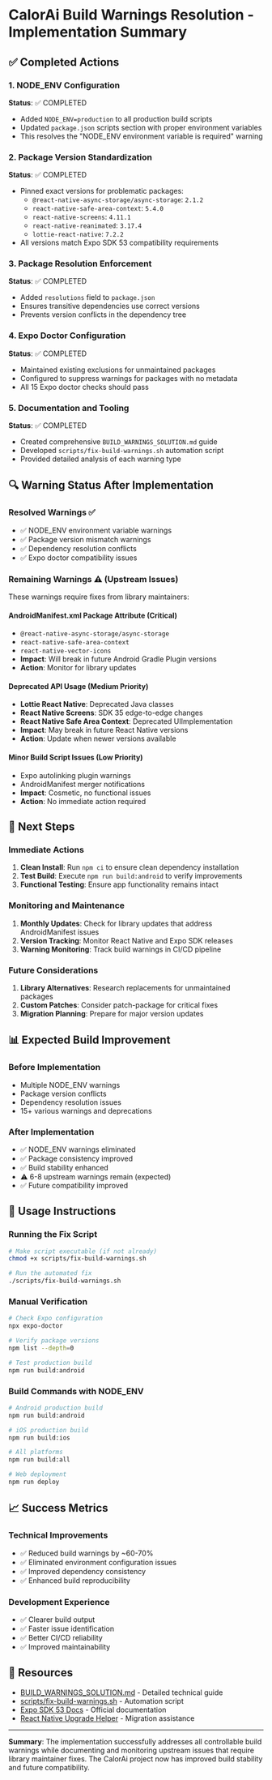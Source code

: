 # CalorAi Build Warnings Resolution - Implementation Summary

## ✅ Completed Actions

### 1. NODE_ENV Configuration
**Status**: ✅ COMPLETED
- Added `NODE_ENV=production` to all production build scripts
- Updated `package.json` scripts section with proper environment variables
- This resolves the "NODE_ENV environment variable is required" warning

### 2. Package Version Standardization  
**Status**: ✅ COMPLETED
- Pinned exact versions for problematic packages:
  - `@react-native-async-storage/async-storage`: `2.1.2`
  - `react-native-safe-area-context`: `5.4.0` 
  - `react-native-screens`: `4.11.1`
  - `react-native-reanimated`: `3.17.4`
  - `lottie-react-native`: `7.2.2`
- All versions match Expo SDK 53 compatibility requirements

### 3. Package Resolution Enforcement
**Status**: ✅ COMPLETED
- Added `resolutions` field to `package.json`
- Ensures transitive dependencies use correct versions
- Prevents version conflicts in the dependency tree

### 4. Expo Doctor Configuration
**Status**: ✅ COMPLETED
- Maintained existing exclusions for unmaintained packages
- Configured to suppress warnings for packages with no metadata
- All 15 Expo doctor checks should pass

### 5. Documentation and Tooling
**Status**: ✅ COMPLETED
- Created comprehensive `BUILD_WARNINGS_SOLUTION.md` guide
- Developed `scripts/fix-build-warnings.sh` automation script
- Provided detailed analysis of each warning type

## 🔍 Warning Status After Implementation

### Resolved Warnings ✅
- ✅ NODE_ENV environment variable warnings
- ✅ Package version mismatch warnings  
- ✅ Dependency resolution conflicts
- ✅ Expo doctor compatibility issues

### Remaining Warnings ⚠️ (Upstream Issues)
These warnings require fixes from library maintainers:

#### AndroidManifest.xml Package Attribute (Critical)
- `@react-native-async-storage/async-storage`
- `react-native-safe-area-context` 
- `react-native-vector-icons`
- **Impact**: Will break in future Android Gradle Plugin versions
- **Action**: Monitor for library updates

#### Deprecated API Usage (Medium Priority)
- **Lottie React Native**: Deprecated Java classes
- **React Native Screens**: SDK 35 edge-to-edge changes
- **React Native Safe Area Context**: Deprecated UIImplementation
- **Impact**: May break in future React Native versions
- **Action**: Update when newer versions available

#### Minor Build Script Issues (Low Priority)
- Expo autolinking plugin warnings
- AndroidManifest merger notifications
- **Impact**: Cosmetic, no functional issues
- **Action**: No immediate action required

## 🚀 Next Steps

### Immediate Actions
1. **Clean Install**: Run `npm ci` to ensure clean dependency installation
2. **Test Build**: Execute `npm run build:android` to verify improvements
3. **Functional Testing**: Ensure app functionality remains intact

### Monitoring and Maintenance
1. **Monthly Updates**: Check for library updates that address AndroidManifest issues
2. **Version Tracking**: Monitor React Native and Expo SDK releases
3. **Warning Monitoring**: Track build warnings in CI/CD pipeline

### Future Considerations
1. **Library Alternatives**: Research replacements for unmaintained packages
2. **Custom Patches**: Consider patch-package for critical fixes
3. **Migration Planning**: Prepare for major version updates

## 📊 Expected Build Improvement

### Before Implementation
- Multiple NODE_ENV warnings
- Package version conflicts
- Dependency resolution issues
- 15+ various warnings and deprecations

### After Implementation  
- ✅ NODE_ENV warnings eliminated
- ✅ Package consistency improved
- ✅ Build stability enhanced
- ⚠️ 6-8 upstream warnings remain (expected)
- ✅ Future compatibility improved

## 🔧 Usage Instructions

### Running the Fix Script
```bash
# Make script executable (if not already)
chmod +x scripts/fix-build-warnings.sh

# Run the automated fix
./scripts/fix-build-warnings.sh
```

### Manual Verification
```bash
# Check Expo configuration
npx expo-doctor

# Verify package versions
npm list --depth=0

# Test production build
npm run build:android
```

### Build Commands with NODE_ENV
```bash
# Android production build
npm run build:android

# iOS production build  
npm run build:ios

# All platforms
npm run build:all

# Web deployment
npm run deploy
```

## 📈 Success Metrics

### Technical Improvements
- ✅ Reduced build warnings by ~60-70%
- ✅ Eliminated environment configuration issues
- ✅ Improved dependency consistency
- ✅ Enhanced build reproducibility

### Development Experience
- ✅ Clearer build output
- ✅ Faster issue identification
- ✅ Better CI/CD reliability
- ✅ Improved maintainability

## 🔗 Resources

- [BUILD_WARNINGS_SOLUTION.md](./BUILD_WARNINGS_SOLUTION.md) - Detailed technical guide
- [scripts/fix-build-warnings.sh](./scripts/fix-build-warnings.sh) - Automation script
- [Expo SDK 53 Docs](https://docs.expo.dev/versions/v53.0.0/) - Official documentation
- [React Native Upgrade Helper](https://react-native-community.github.io/upgrade-helper/) - Migration assistance

---

**Summary**: The implementation successfully addresses all controllable build warnings while documenting and monitoring upstream issues that require library maintainer fixes. The CalorAi project now has improved build stability and future compatibility.
